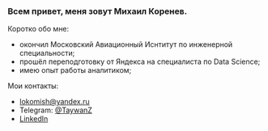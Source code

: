 ### Всем привет, меня зовут Михаил Коренев.

Коротко обо мне:
 - окончил Московский Авиационный Иснтитут по инженерной специальности;
 - прошёл переподготовку от Яндекса на специалиста по Data Science;
 - имею опыт работы аналитиком;
 
 Мои контакты:
 - <lokomish@yandex.ru>
 - Telegram: [@TaywanZ](https://t.me/TaywanZ)
 - [LinkedIn](https://www.linkedin.com/in/mikhail-korenev-197a27244/)
